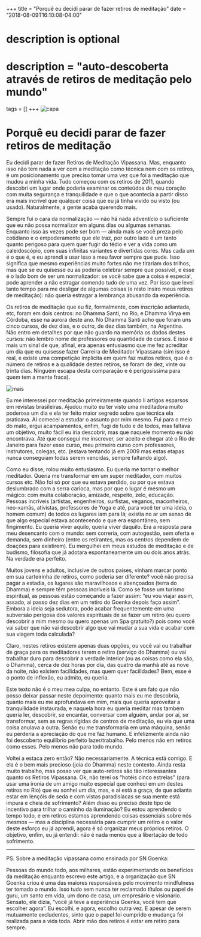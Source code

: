 +++
title = "Porquê eu decidi parar de fazer retiros de meditação"
date = "2018-08-09T16:10:08-04:00"

#
# description is optional
#
# description = "auto-descoberta através de retiros de meditação pelo mundo"

tags = []
+++
![capa](https://i.postimg.cc/gcNfFDZr/DALL-E-2022-09-28-23-26-13-self-discovery-journey-man-meditating-in-lotus-position-paul-signac-s.png)
# Porquê eu decidi parar de fazer retiros de meditação

Eu decidi parar de fazer Retiros de Meditação Vipassana. Mas, enquanto isso não tem nada a ver com a meditação como técnica nem com os retiros, é um posicionamento que preciso tomar uma vez que foi a meditação que mudou a minha vida. Tudo começou com os retiros de 2011, quando descobri um lugar onde poderia examinar os conteúdos de meu coração com muita segurança e tranquilidade e que o que acontecia a partir disso era mais incrível que qualquer coisa que eu já tinha vivido ou visto (ou usado). Naturalmente, a gente acaba querendo mais.

Sempre fui o cara da normalização — não há nada adventício o suficiente que eu não possa normalizar em alguns dias ou algumas semanas. Enquanto isso às vezes pode ser bom — ainda mais se você preza pelo cotidiano e o empoderamento que ele traz, por outro lado é um tanto quanto perigoso para quem quer fugir do tédio e ver a vida como um caleidoscópio, com suas infinitas variantes e divertidas cores. Mas cada um é o que é, e eu aprendi a usar isso a meu favor sempre que pude. Isso significa que mesmo experiências muito fortes não me tirariam dos trilhos, mas que se eu quisesse eu as poderia celebrar sempre que possível, e esse é o lado bom de ser um normalizador: se você sabe que a coisa é especial, pode aprender a não estragar comendo tudo de uma vez. Por isso que levei tanto tempo para me desligar de algumas coisas (e nisto insiro meus retiros de meditação): não queria estragar a lembrança abusando da experiência.

Os retiros de meditação que eu fiz, formalmente, com inscrição adiantada, etc, foram em dois centros: no Dhamma Santi, no Rio, e Dhamma Vírya em Córdoba, esse na aurora deste ano. No Dhamma Santi acho que foram uns cinco cursos, de dez dias, e o outro, de dez dias também, na Argentina. Não entro em detalhes por que não guardo na memória os dados destes cursos: não lembro nome de professores ou quantidade de cursos. E isso é mais um sinal de que, afinal, era apenas entusiasmo que me fez acreditar um dia que eu quisesse fazer Carreira de Meditador Vipassana (sim isso é real, e existe uma competição implícita em quem faz muitos retiros, que é o número de retiros e a qualidade destes retiros, se foram de dez, vinte ou trinta dias. Ninguém escapa desta comparação e é perigosíssima para quem tem a mente fraca).

![mais](https://i.postimg.cc/wMfPXqpD/DALL-E-2022-09-28-23-26-22-self-discovery-journey-man-meditating-in-lotus-position-paul-signac-s.png)

Eu me interessei por meditação primeiramente quando li artigos esparsos em revistas brasileiras. Ajudou muito eu ter visto uma meditadora muito poderosa um dia e ela ter feito maior segredo sobre que técnica ela praticava. Aí comecei a estudar o assunto por mim mesmo. Fui para o meio do mato, ergui acampamentos, enfim, fugi de tudo e de todos, mas faltava um objetivo, muito fácil eu iria descobrir, mas que naquele momento eu não encontrava. Até que consegui me inscrever, ser aceito e chegar até o Rio de Janeiro para fazer esse curso, meu primeiro curso com professores, instrutores, colegas, etc. (estava tentando já em 2009 mas estas etapas nunca conseguiam todas serem vencidas, sempre faltando algo).

Como eu disse, rolou muito entusiasmo. Eu queria me tornar o melhor meditador. Queria me transformar em um super meditador, com muitos cursos etc. Não foi só por que eu estava perdido, ou por que estava deslumbrado com a serra carioca, mas por que o lugar é mesmo um mágico: com muita colaboração, amizade, respeito, zelo, educação. Pessoas incríveis (artistas, engenheiros, surfistas, veganos, maconheiros, neo-xamãs, ativistas, professores de Yoga e até, para você ter uma ideia, o homem comum) de todos os lugares iam para lá; existia no ar um senso de que algo especial estava acontecendo e que era espontâneo, sem fingimento. Eu queria viver aquilo, queria viver daquilo. Era a resposta para meu desencanto com o mundo: sem correria, com autogestão, sem oferta e demanda, sem dinheiro (entre os retirantes, mas os centros dependem de doações para existirem). Eu mergulhei em meus estudos de meditação e de budismo, filosofia que já adotara espontaneamente um ou dois anos atrás. Na verdade era perfeito.

Muitos jovens e adultos, inclusive de outros países, vinham marcar ponto em sua carteirinha de retiros, como poderia ser diferente? você não precisa pagar a estadia, os lugares são maravilhosos e abençoados (terra do Dhamma) e sempre têm pessoas incríveis lá. Como se fosse um turismo espiritual, as pessoas estão começando a fazer assim: “eu vou viajar assim, assado, aí passo dez dias em um retiro do Goenka depois faço assim”. Embora a ideia seja sedutora, pode acabar frequentemente em uma subversão perigosa dos valores espirituais de se fazer um retiro (eu quero descobrir a mim mesmo ou quero apenas um Spa gratuito?) pois como você vai saber que não vai descobrir algo que vai mudar a sua vida e acabar com sua viagem toda calculada?

Claro, nestes retiros existem apenas duas opções, ou você vai ou trabalhar de graça para os meditadores terem o retiro (serviço do Dhamma) ou vai trabalhar duro para descobrir a verdade interior (ou as coisas como ela são, o Dhamma), cerca de dez horas por dia, das quatro da manhã até as nove da noite, não existem facilidades, mas quem quer facilidades? Bem, esse é o ponto de inflexão, eu admito, eu queria.

Este texto não é o meu mea culpa, no entanto. Este é um fato que não posso deixar passar neste depoimento: quanto mais eu me descobria, quanto mais eu me aprofundava em mim, mais que queria aproveitar a tranquilidade instaurada, e naquela hora eu queria meditar mas também queria ler, descobrir, se encantar, conversar com alguém, andar por aí, se transformar, sem as regras rígidas de centros de meditação, eu via que uma coisa anulava a outra. Senão eu me transformaria em uma máquina, senão eu perderia a apreciação do que me faz humano. E infelizmente ainda não foi descoberto equilíbrio perfeito lazer/trabalho. Pelo menos não em retiros como esses. Pelo menos não para todo mundo.

Voltei a estaca zero então? Não necessariamente. A técnica está comigo. E ela é o bem mais precioso (joia do Dhamma) neste contexto. Ainda resta muito trabalho, mas posso ver que auto-retiros são tão interessantes quanto os Retiros Vipassana. Ok, não terei os “hotéis cinco estrelas” (para usar uma ironia de um amigo muito especial que conheci em um destes retiros no Rio) que eu sonhei um dia, mas, e aí está a graça, de que adianta estar em lençóis de seda e com vistas paradisíacas se sua mente está impura e cheia de sofrimento? Além disso eu preciso deste tipo de incentivo para trilhar o caminho da iluminação? Eu estou aprendendo o tempo todo, e em retiros estamos aprendendo coisas essenciais sobre nós mesmos — mas a disciplina necessária para cumprir um retiro e o valor deste esforço eu já aprendi, agora é só organizar meus próprios retiros. O objetivo, enfim, eu já entendi: não é nada menos que a libertação de todo sofrimento.

---

PS. Sobre a meditação vipassana como ensinada por SN Goenka:

Pessoas do mundo todo, aos milhares, estão experimentando os benefícios da meditação enquanto escrevo este artigo, e a organização que SN Goenka criou é uma das maiores responsáveis pelo movimento mindfulness ter tomado o mundo. Isso tudo sem nunca ter reclamado títulos ou papel de guru, um santo em vida, um dono de casa, um empresário e visionário. Sensato, ele dizia, “você já teve a experiência Goenka, você tem que escolher agora”. Eu escolhi, e agora, escolho outra vez. E apesar de serem mutuamente excludentes, sinto que o papel foi cumprido e mudança foi realizada para a vida toda. Abrir mão dos retiros é estar em retiro para sempre.